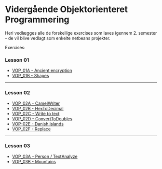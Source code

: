 # Vidergående Objektorienteret Programmering  
Heri vedlægges alle de forskellige exercises som laves igennem 2. semester - de vil blive vedlagt som enkelte netbeans projekter.
  
Exercises:
### Lesson 01
- [VOP_01A - Ancient encryption](https://github.com/SBangslund/VOP_Exercises/tree/master/VOP_01)
- [VOP_01B - Shapes](https://github.com/SBangslund/VOP_Exercises/tree/master/VOP_01B)

---
### Lesson 02
- [VOP_02A - CamelWriter](https://github.com/SBangslund/VOP_Exercises/tree/master/VOP_02A/VOP_02A)
- [VOP_02B - HexToDecimal](https://github.com/SBangslund/VOP_Exercises/tree/master/VOP_02B)
- [VOP_02C - Write to text](https://github.com/SBangslund/VOP_Exercises/tree/master/VOP_02C)
- [VOP_02D - ConvertToDoubles](https://github.com/SBangslund/VOP_Exercises/tree/master/VOP_02D)
- [VOP-02E - Danish islands](https://github.com/SBangslund/VOP_Exercises/tree/master/VOP_02E)
- [VOP_02F - Replace](https://github.com/SBangslund/VOP_Exercises/tree/master/VOP_02F)

---
### Lesson 03
- [VOP_03A - Person / TextAnalyze](https://github.com/SBangslund/VOP_Exercises/tree/master/VOP_03A/src)
- [VOP_03B - Mountains](https://github.com/SBangslund/VOP_Exercises/tree/master/VOP_03B)
